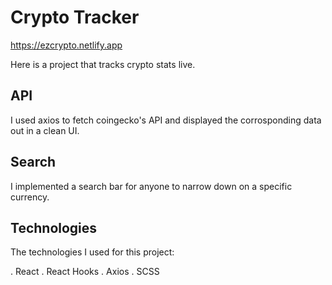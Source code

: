# Crypto Tracker

https://ezcrypto.netlify.app

Here is a project that tracks crypto stats live.

## API

I used axios to fetch coingecko's API and displayed the corrosponding data out in a clean UI.

## Search

I implemented a search bar for anyone to narrow down on a specific currency.

## Technologies

The technologies I used for this project:

. React
. React Hooks
. Axios
. SCSS
